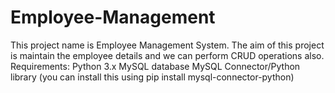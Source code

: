 # Employee-Management
This project name is Employee Management System. The aim of this project is maintain the employee details and we can perform CRUD operations also. Requirements:  Python 3.x MySQL database MySQL Connector/Python library (you can install this  using pip install mysql-connector-python)
